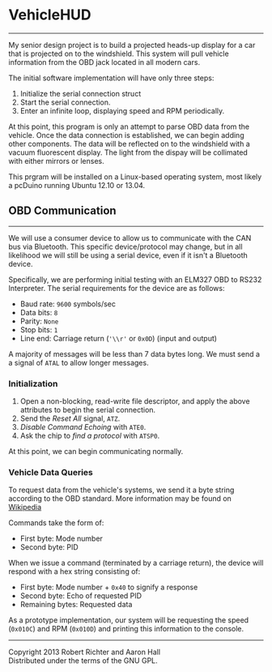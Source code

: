 VehicleHUD
==========
* * * * * * * * * * * * * * * * * * * * * * * * * * * * * * * * * * * * * * * *

My senior design project is to build a projected heads-up display for a car
that is projected on to the windshield. This system will pull vehicle
information from the OBD jack located in all modern cars.

The initial software implementation will have only three steps:
 
1. Initialize the serial connection struct
2. Start the serial connection.
3. Enter an infinite loop, displaying speed and RPM periodically.

At this point, this program is only an attempt to parse OBD data from the
vehicle. Once the data connection is established, we can begin adding other
components. The data will be reflected on to the windshield with a vacuum
fluorescent display. The light from the dispay will be collimated with either
mirrors or lenses.

This prgram will be installed on a Linux-based operating system, most likely a
pcDuino running Ubuntu 12.10 or 13.04.

OBD Communication
-----------------
* * * * * * * * * * * * * * * * * * * * * * * * * * * * * * * * * * * * * * * *

We will use a consumer device to allow us to communicate with the CAN bus
via Bluetooth. This specific device/protocol may change, but in all likelihood
we will still be using a serial device, even if it isn't a Bluetooth device.

Specifically, we are performing initial testing with an ELM327 OBD to RS232
Interpreter. The serial requirements for the device are as follows:

* Baud rate: `9600` symbols/sec
* Data bits: `8`
* Parity: `None`
* Stop bits: `1`
* Line end: Carriage return (`'\\r'` or `0x0D`) (input and output)

A majority of messages will be less than 7 data bytes long. We must send a
a signal of `ATAL` to allow longer messages.

### Initialization

1. Open a non-blocking, read-write file descriptor, and apply the above
attributes to begin the serial connection.
2. Send the *Reset All* signal, `ATZ`.
3. *Disable Command Echoing* with `ATE0`.
4. Ask the chip to *find a protocol* with `ATSP0`.

At this point, we can begin communicating normally.

### Vehicle Data Queries

To request data from the vehicle's systems, we send it a byte string according
to the OBD standard. More information may be found on [Wikipedia](https://en.wikipedia.org/wiki/OBD-II_PIDs "OBD-II PIDs - Wikipedia, the free encyclopedia")

Commands take the form of:

* First byte: Mode number
* Second byte: PID

When we issue a command (terminated by a carriage return), the device will
respond with a hex string consisting of:

* First byte: Mode number + `0x40` to signify a response
* Second byte: Echo of requested PID
* Remaining bytes: Requested data

As a prototype implementation, our system will be requesting the speed
(`0x010C`) and RPM (`0x010D`) and printing this information
to the console.

* * * * * * * * * * * * * * * * * * * * * * * * * * * * * * * * * * * * * * * *

Copyright 2013 Robert Richter and Aaron Hall  
Distributed under the terms of the GNU GPL.
